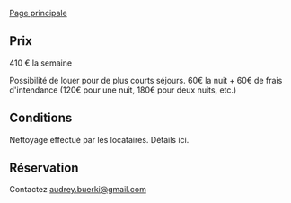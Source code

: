 

[Page principale](https://audreyburki.github.io/Maison/)

## Prix

410 € la semaine

Possibilité de louer pour de plus courts séjours. 60€ la nuit + 60€ de frais d'intendance (120€ pour une nuit, 180€ pour deux nuits, etc.)

## Conditions

Nettoyage effectué par les locataires. Détails ici.

## Réservation
Contactez audrey.buerki@gmail.com

